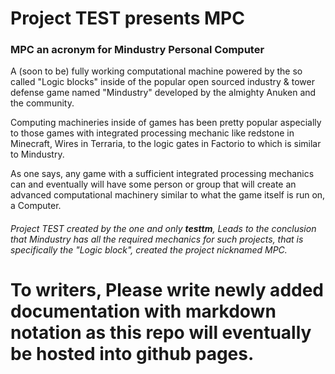 # Project TEST presents MPC

### MPC an acronym for Mindustry Personal Computer

A (soon to be) fully working computational machine powered by the so called "Logic blocks" inside of the popular open sourced industry & tower defense game named "Mindustry" developed by the almighty Anuken and the community.

Computing machineries inside of games has been pretty popular aspecially to those games with integrated processing mechanic like redstone in Minecraft, Wires in Terraria, to the logic gates in Factorio to which is similar to Mindustry.

As one says, any game with a sufficient integrated processing mechanics can and eventually will have some person or group that will create an advanced computational machinery similar to what the game itself is run on, a Computer.

###### Project TEST created by the one and only **testtm**, Leads to the conclusion that Mindustry has all the required mechanics for such projects, that is specifically the "Logic block", created the project nicknamed MPC.

#
#

# To writers, Please write newly added documentation with markdown notation as this repo will eventually be hosted into github pages.
